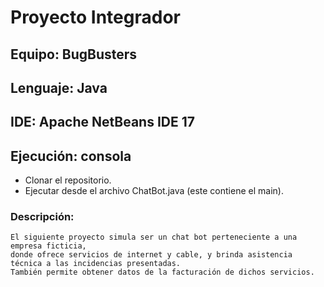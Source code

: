 # Proyecto Integrador
## Equipo: BugBusters
## Lenguaje: Java
## IDE: Apache NetBeans IDE 17
## Ejecución: consola
- Clonar el repositorio.
- Ejecutar desde el archivo ChatBot.java (este contiene el main).
### Descripción: 
    El siguiente proyecto simula ser un chat bot perteneciente a una empresa ficticia, 
    donde ofrece servicios de internet y cable, y brinda asistencia técnica a las incidencias presentadas.
    También permite obtener datos de la facturación de dichos servicios.

